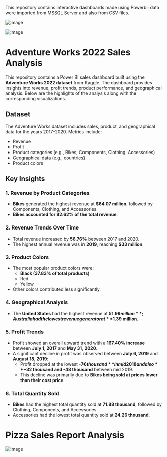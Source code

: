 This repository contains interactive dashboards made using Powerbi; data were imported from MSSQL Server and also from CSV files.

![image](https://github.com/user-attachments/assets/f279bb33-e7b5-45a7-9df8-6c769b83df5c)

![image](https://github.com/user-attachments/assets/d498cbc5-54ed-4b00-94eb-b38d3eadd3f8)

# Adventure Works 2022 Sales Analysis

This repository contains a Power BI sales dashboard built using the **Adventure Works 2022 dataset** from Kaggle. The dashboard provides insights into revenue, profit trends, product performance, and geographical analysis. Below are the highlights of the analysis along with the corresponding visualizations.

## Dataset
The Adventure Works dataset includes sales, product, and geographical data for the years 2017–2020. Metrics include:
- Revenue
- Profit
- Product categories (e.g., Bikes, Components, Clothing, Accessories)
- Geographical data (e.g., countries)
- Product colors

## Key Insights

### 1. Revenue by Product Categories
- **Bikes** generated the highest revenue at **$64.07 million**, followed by Components, Clothing, and Accessories.
- **Bikes accounted for 82.62% of the total revenue**.

### 2. Revenue Trends Over Time
- Total revenue increased by **56.76%** between 2017 and 2020.
- The highest annual revenue was in **2019**, reaching **$33 million**.

### 3. Product Colors
- The most popular product colors were:
  - **Black (37.83% of total products)**
  - Red
  - Yellow
- Other colors contributed less significantly.

### 4. Geographical Analysis
- The **United States** had the highest revenue at **$51.99 million**; Australia had the lowest revenue generator at **$1.39 million**.

### 5. Profit Trends
- Profit showed an overall upward trend with a **167.40% increase** between **July 1, 2017** and **May 31, 2020**.
- A significant decline in profit was observed between **July 6, 2019** and **August 18, 2019**:
  - Profit dropped at the lowest **-$76 thousand** in mid 2018 and also **-$32 thousand and 
  -48 thousand** between mid 2019.
  - This decline was primarily due to **Bikes being sold at prices lower than their cost price**.

### 6. Total Quantity Sold
- **Bikes** had the highest total quantity sold at **71.88 thousand**, followed by Clothing, Components, and Accessories.
- Accessories had the lowest total quantity sold at **24.26 thousand**.


# Pizza Sales Report Analysis

![image](https://github.com/user-attachments/assets/56544947-a087-4c68-92cb-493e68f60282)







